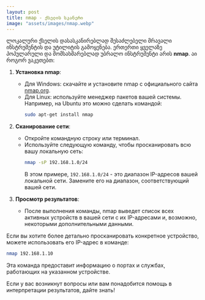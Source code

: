 ```yaml
---
layout: post
title: nmap - ქსელის სკანერი 
image: "assets/images/nmap.webp"
---
```


ლოკალური ქსელის დასასკანირებლად შესაძლებელი მრავალი ინსტრუმენტის და უტილიტის გამოყენება. ერთერთი ყველაზე პოპულარული და მომსახმარებლად უბრალო ინსტრუმენტი არის **nmap**. აი როგორ ვაკეთებთ:

1. **Установка nmap**:
    - Для Windows: скачайте и установите nmap с официального сайта [nmap.org](https://nmap.org/download.html).
    - Для Linux: используйте менеджер пакетов вашей системы. Например, на Ubuntu это можно сделать командой:
      ```bash
      sudo apt-get install nmap
      ```

2. **Сканирование сети**:
    - Откройте командную строку или терминал.
    - Используйте следующую команду, чтобы просканировать всю вашу локальную сеть:
      ```bash
      nmap -sP 192.168.1.0/24
      ```
      В этом примере, `192.168.1.0/24` - это диапазон IP-адресов вашей локальной сети. Замените его на диапазон, соответствующий вашей сети.

3. **Просмотр результатов**:
    - После выполнения команды, nmap выведет список всех активных устройств в вашей сети с их IP-адресами и, возможно, некоторыми дополнительными данными.

Если вы хотите более детально просканировать конкретное устройство, можете использовать его IP-адрес в команде:
```bash
nmap 192.168.1.10
```

Эта команда предоставит информацию о портах и службах, работающих на указанном устройстве.

Если у вас возникнут вопросы или вам понадобится помощь в интерпретации результатов, дайте знать!
